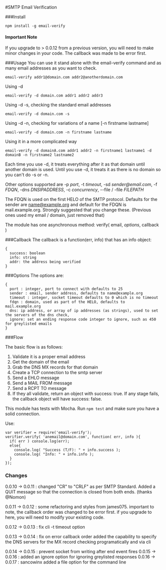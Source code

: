#SMTP Email Verification

###Install

```
npm install -g email-verify
```

#### Important Note

If you upgrade to > 0.0.12 from a previous version, you will need to make minor changes in your code. The callback was made to be error first.

###Usage
You can use it stand alone with the email-verify command and as many email addresses as you want to check.

```
email-verify addr1@domain.com addr2@anotherdomain.com
```

Using -d

```
email-verify -d domain.com addr1 addr2 addr3
```

Using -d -s, checking the standard email addresses

```
email-verify -d domain.com -s
```

Using -d -n, checking for variations of a name [-n firstname lastname]

```
email-verify -d domain.com -n firstname lastname
```

Using it in a more complicated way

```
email-verify -d domainA.com addr1 addr2 -n firstname1 lastname1 -d domainB -n firstname2 lastname2
```

Each time you use -d, it treats everything after it as that domain until another domain is used. Until you use -d, it treats it as there is no domain so you can't do -s or -n.

Other options supported are -p _port_, -t _timeout_, -sd _sender@email.com_, -f _FDQN_, -dns _DNSIPADDRESS_, -c _concurrency_, --file / -file _FILEPATH_

The FDQN is used on the first HELO of the SMTP protocol. Defaults for the sender are name@example.org and default for the FDQN is mail.example.org. Strongly suggested that you change these. (Previous ones used my email / domain, just removed that)



The module has one asynchronous method: verify( email, _options_, callback )

###Callback
The callback is a function(err, info) that has an info object:
```
{
  success: boolean
  info: string
  addr: the address being verified
}
```

###Options
The options are:
```
{
  port : integer, port to connect with defaults to 25
  sender : email, sender address, defaults to name@example.org
  timeout : integer, socket timeout defaults to 0 which is no timeout
  fdqn : domain, used as part of the HELO, defaults to mail.example.org
  dns: ip address, or array of ip addresses (as strings), used to set the servers of the dns check,
  ignore: set an ending response code integer to ignore, such as 450 for greylisted emails
}
```

###Flow

The basic flow is as follows:

1. Validate it is a proper email address
2. Get the domain of the email
3. Grab the DNS MX records for that domain
4. Create a TCP connection to the smtp server
5. Send a EHLO message
6. Send a MAIL FROM message
7. Send a RCPT TO message
8. If they all validate, return an object with success: true. If any stage fails, the callback object will have success: false.

This module has tests with Mocha. Run `npm test` and make sure you have a solid connection.

Use:

```
var verifier = require('email-verify');
verifier.verify( 'anemail@domain.com', function( err, info ){
  if( err ) console.log(err);
  else{
    console.log( "Success (T/F): " + info.success );
    console.log( "Info: " + info.info );
  }
});
```

### Changes

0.0.10 -> 0.0.11 : changed "CR" to "CRLF" as per SMTP Standard. Added a QUIT message so that the connection is closed from both ends. (thanks @Nomon)

0.0.11 -> 0.0.12 : some refactoring and styles from james075. important to note, the callback order was changed to be error first. if you upgrade to here, you will need to modify your existing code.

0.0.12 -> 0.0.13 : fix cli -t timeout option

0.0.13 -> 0.0.14 : fix on error callback order
                   added the capability to specify the DNS servers for the MX record checking programatically and via cli

0.0.14 -> 0.0.15 : prevent socket from writing after end event fires
0.0.15 -> 0.0.16 : added an ignore option for ignoring greylisted responses
0.0.16 -> 0.0.17 : sancowinx added a file option for the command line
